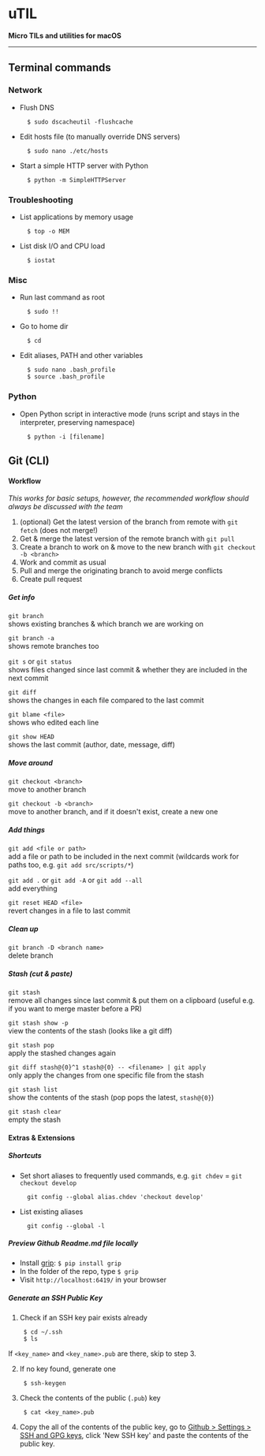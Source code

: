 # uTIL
**Micro TILs and utilities for macOS**

--- 

## Terminal commands

### Network

- Flush DNS

        $ sudo dscacheutil -flushcache
        
- Edit hosts file (to manually override DNS servers)

        $ sudo nano ./etc/hosts

- Start a simple HTTP server with Python

        $ python -m SimpleHTTPServer


### Troubleshooting

- List applications by memory usage

        $ top -o MEM
        
- List disk I/O and CPU load

        $ iostat

### Misc

- Run last command as root

        $ sudo !!

- Go to home dir 

        $ cd

- Edit aliases, PATH and other variables

        $ sudo nano .bash_profile
        $ source .bash_profile

### Python

- Open Python script in interactive mode (runs script and stays in the interpreter, preserving namespace)

        $ python -i [filename]

## Git (CLI)

#### Workflow

*This works for basic setups, however, the recommended workflow should always be discussed with the team*

1. (optional) Get the latest version of the branch from remote with `git fetch` (does not merge!)  
2. Get & merge the latest version of the remote branch with `git pull`  
3. Create a branch to work on & move to the new branch with `git checkout -b <branch>`  
4. Work and commit as usual  
5. Pull and merge the originating branch to avoid merge conflicts  
6. Create pull request  


##### Get info

`git branch`  
shows existing branches & which branch we are working on

`git branch -a`  
shows remote branches too  

`git s` or `git status`  
shows files changed since last commit & whether they are included in the next commit  

`git diff`  
shows the changes in each file compared to the last commit  

`git blame <file>`  
shows who edited each line  

`git show HEAD`  
shows the last commit (author, date, message, diff)

##### Move around

`git checkout <branch>`  
move to another branch  

`git checkout -b <branch>`  
move to another branch, and if it doesn't exist, create a new one

##### Add things

`git add <file or path>`  
add a file or path to be included in the next commit (wildcards work for paths too, e.g. `git add src/scripts/*`)  

`git add .` or `git add -A` or `git add --all`  
add everything  

`git reset HEAD <file>`  
revert changes in a file to last commit

##### Clean up

`git branch -D <branch name>`  
delete branch

##### Stash (cut & paste)

`git stash`  
remove all changes since last commit & put them on a clipboard (useful e.g. if you want to merge master before a PR)  

`git stash show -p`  
view the contents of the stash (looks like a git diff)  

`git stash pop`  
apply the stashed changes again  

`git diff stash@{0}^1 stash@{0} -- <filename> | git apply`  
only apply the changes from one specific file from the stash  

`git stash list`  
show the contents of the stash (pop pops the latest, `stash@{0}`)  

`git stash clear`  
empty the stash

#### Extras & Extensions

##### Shortcuts

- Set short aliases to frequently used commands, e.g. `git chdev` = `git checkout develop`

        git config --global alias.chdev 'checkout develop'

- List existing aliases

        git config --global -l


##### Preview Github Readme.md file locally
  - Install [grip](https://github.com/joeyespo/grip): `$ pip install grip`
  - In the folder of the repo, type `$ grip`
  - Visit `http://localhost:6419/` in your browser

##### Generate an SSH Public Key

1. Check if an SSH key pair exists already

        $ cd ~/.ssh
        $ ls

  If `<key_name>` and `<key_name>.pub` are there, skip to step 3.

2. If no key found, generate one

        $ ssh-keygen

3. Check the contents of the public (`.pub`) key

        $ cat <key_name>.pub

4. Copy the all of the contents of the public key, go to [Github > Settings > SSH and GPG keys](https://github.com/settings/keys), click 'New SSH key' and paste the contents of the public key.
